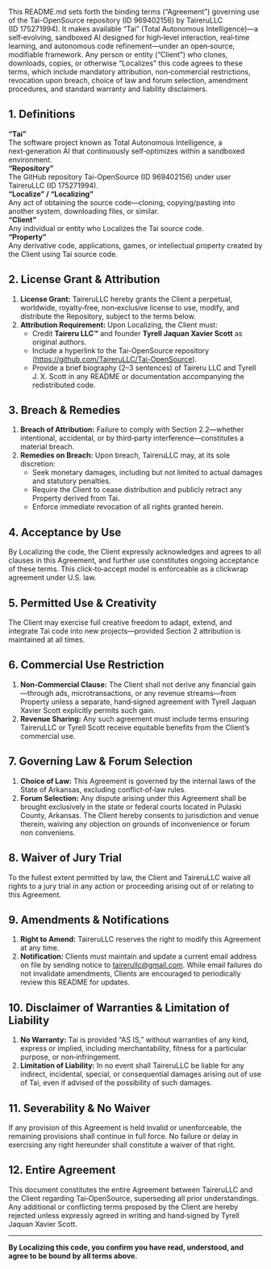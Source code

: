 This README.md sets forth the binding terms (“Agreement”) governing use of the Tai-OpenSource repository (ID 969402156) by TaireruLLC (ID 175271994). It makes available “Tai” (Total Autonomous Intelligence)—a self‑evolving, sandboxed AI designed for high‑level interaction, real‑time learning, and autonomous code refinement—under an open‑source, modifiable framework. Any person or entity (“Client”) who clones, downloads, copies, or otherwise “Localizes” this code agrees to these terms, which include mandatory attribution, non‑commercial restrictions, revocation upon breach, choice of law and forum selection, amendment procedures, and standard warranty and liability disclaimers.

## 1. Definitions  
**“Tai”**  
The software project known as Total Autonomous Intelligence, a next‑generation AI that continuously self‑optimizes within a sandboxed environment.  
**“Repository”**  
The GitHub repository Tai-OpenSource (ID 969402156) under user TaireruLLC (ID 175271994).  
**“Localize” / “Localizing”**  
Any act of obtaining the source code—cloning, copying/pasting into another system, downloading files, or similar.  
**“Client”**  
Any individual or entity who Localizes the Tai source code.  
**“Property”**  
Any derivative code, applications, games, or intellectual property created by the Client using Tai source code.

## 2. License Grant & Attribution  
1. **License Grant:** TaireruLLC hereby grants the Client a perpetual, worldwide, royalty‑free, non‑exclusive license to use, modify, and distribute the Repository, subject to the terms below.  
2. **Attribution Requirement:** Upon Localizing, the Client must:  
   - Credit **Taireru LLC™** and founder **Tyrell Jaquan Xavier Scott** as original authors.  
   - Include a hyperlink to the Tai-OpenSource repository (https://github.com/TaireruLLC/Tai-OpenSource).  
   - Provide a brief biography (2–3 sentences) of Taireru LLC and Tyrell J. X. Scott in any README or documentation accompanying the redistributed code.

## 3. Breach & Remedies  
1. **Breach of Attribution:** Failure to comply with Section 2.2—whether intentional, accidental, or by third‑party interference—constitutes a material breach.  
2. **Remedies on Breach:** Upon breach, TaireruLLC may, at its sole discretion:  
   - Seek monetary damages, including but not limited to actual damages and statutory penalties.  
   - Require the Client to cease distribution and publicly retract any Property derived from Tai.  
   - Enforce immediate revocation of all rights granted herein.

## 4. Acceptance by Use  
By Localizing the code, the Client expressly acknowledges and agrees to all clauses in this Agreement, and further use constitutes ongoing acceptance of these terms. This click‑to‑accept model is enforceable as a clickwrap agreement under U.S. law.

## 5. Permitted Use & Creativity  
The Client may exercise full creative freedom to adapt, extend, and integrate Tai code into new projects—provided Section 2 attribution is maintained at all times.

## 6. Commercial Use Restriction  
1. **Non‑Commercial Clause:** The Client shall not derive any financial gain—through ads, microtransactions, or any revenue streams—from Property unless a separate, hand‑signed agreement with Tyrell Jaquan Xavier Scott explicitly permits such gain.  
2. **Revenue Sharing:** Any such agreement must include terms ensuring TaireruLLC or Tyrell Scott receive equitable benefits from the Client’s commercial use.

## 7. Governing Law & Forum Selection  
1. **Choice of Law:** This Agreement is governed by the internal laws of the State of Arkansas, excluding conflict‑of‑law rules.  
2. **Forum Selection:** Any dispute arising under this Agreement shall be brought exclusively in the state or federal courts located in Pulaski County, Arkansas. The Client hereby consents to jurisdiction and venue therein, waiving any objection on grounds of inconvenience or forum non conveniens.

## 8. Waiver of Jury Trial  
To the fullest extent permitted by law, the Client and TaireruLLC waive all rights to a jury trial in any action or proceeding arising out of or relating to this Agreement.

## 9. Amendments & Notifications  
1. **Right to Amend:** TaireruLLC reserves the right to modify this Agreement at any time.  
2. **Notification:** Clients must maintain and update a current email address on file by sending notice to tairerullc@gmail.com. While email failures do not invalidate amendments, Clients are encouraged to periodically review this README for updates.

## 10. Disclaimer of Warranties & Limitation of Liability  
1. **No Warranty:** Tai is provided “AS IS,” without warranties of any kind, express or implied, including merchantability, fitness for a particular purpose, or non‑infringement.  
2. **Limitation of Liability:** In no event shall TaireruLLC be liable for any indirect, incidental, special, or consequential damages arising out of use of Tai, even if advised of the possibility of such damages.

## 11. Severability & No Waiver  
If any provision of this Agreement is held invalid or unenforceable, the remaining provisions shall continue in full force. No failure or delay in exercising any right hereunder shall constitute a waiver of that right.

## 12. Entire Agreement  
This document constitutes the entire Agreement between TaireruLLC and the Client regarding Tai‑OpenSource, superseding all prior understandings. Any additional or conflicting terms proposed by the Client are hereby rejected unless expressly agreed in writing and hand‑signed by Tyrell Jaquan Xavier Scott.

---

**By Localizing this code, you confirm you have read, understood, and agree to be bound by all terms above.**
